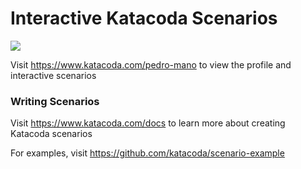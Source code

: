 # Interactive Katacoda Scenarios

[![](http://shields.katacoda.com/katacoda/pedro-mano/count.svg)](https://www.katacoda.com/pedro-mano "Get your profile on Katacoda.com")

Visit https://www.katacoda.com/pedro-mano to view the profile and interactive scenarios

### Writing Scenarios
Visit https://www.katacoda.com/docs to learn more about creating Katacoda scenarios

For examples, visit https://github.com/katacoda/scenario-example
